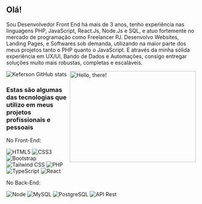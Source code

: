 ## Olá! 
Sou Desenvolvedor Front End há mais de 3 anos, tenho experiência nas linguagens PHP, JavaScript, React.Js, Node.Js e SQL, e atuo fortemente no mercado de programação como Freelancer PJ. Desenvolvo Websites, Landing Pages, e Softwares sob demanda, utilizando na maior parte dos meus projetos tanto o PHP quanto o JavaScript. E através da minha sólida experiência em UX/UI, Bando de Dados e Automações, consigo entregar soluções muito mais robustas, completas e escaláveis.


<a href="#">
<img src="https://media1.tenor.com/images/a7bd6b94430c1e66148d580209e377c5/tenor.gif?itemid=5043108" title="hello" width="335" height="243" align="right" alt="Hello, there!">
</a>

![Keferson GitHub stats](https://github-readme-stats.vercel.app/api?username=keferson-github&show_icons=true&theme=tokyonight)


### Estas são algumas das tecnologias que utilizo em meus projetos profissionais e pessoais

No Front-End:

![HTML5](https://img.shields.io/badge/-HTML5-232323?style=flat&labelColor=E34F26&logo=html5&logoColor=ffffff)
![CSS3](https://img.shields.io/badge/-CSS3-232323?style=flat&labelColor=1572B6&logo=css3&logoColor=ffffff)
![Bootstrap](https://img.shields.io/badge/-Bootstrap-232323?style=flat&labelColor=7952B3&logo=bootstrap&logoColor=ffffff)
![Tailwind CSS](https://img.shields.io/badge/-Tailwindcss-232323?style=flat&labelColor=7952B3&logo=tailwindcss&logoColor=ffffff)
![PHP](https://img.shields.io/badge/-PHP-232323?style=flat&labelColor=800080&logo=php&logoColor=ffffff)
![TypeScript](https://img.shields.io/badge/-TypeScript-232323?style=flat&labelColor=000000&logo=typescript&logoColor=007acc)
![React](https://img.shields.io/badge/-React-232323?style=flat&labelColor=61DAFB&logo=react&logoColor=000000)

No Back-End:

![Node](https://img.shields.io/badge/-Node-232323?style=flat&labelColor=000000&logo=nodedotjs&logoColor=339933)
![MySQL](https://img.shields.io/badge/-MySQL-232323?style=flat&labelColor=4479A1&logo=mysql&logoColor=ffffff)
![PostgreSQL](https://img.shields.io/badge/-PostgreSQL-232323?style=flat&labelColor=7952B3&logo=postgresql&logoColor=ffffff)
![API Rest](https://img.shields.io/badge/-APIREst-232323?style=flat&labelColor=7952B3&logo=apirest&logoColor=ffffff)

<!-- And in general:
![Git](https://img.shields.io/badge/-Git-F05032?style=flat-square&labelColor=F05032&logo=git&logoColor=ffffff)
![Linux](https://img.shields.io/badge/-Linux-FCC624?style=flat-square&labelColor=FCC624&logo=linux&logoColor=000000)
![GIMP](https://img.shields.io/badge/-GIMP-5C5543?style=flat-square&labelColor=5C5543&logo=gimp&logoColor=ffffff)
